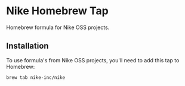 # Nike Homebrew Tap

Homebrew formula for Nike OSS projects.

## Installation

To use formula's from Nike OSS projects, you'll need to add this tap to Homebrew:

```sh
brew tab nike-inc/nike
```


